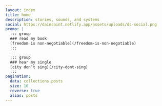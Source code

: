 ```yaml
---
layout: index
title: home
description: stories, sounds, and systems
social: https://dainsaint.netlify.app/assets/uploads/ds-social.png
promo: |
  ::: group
  ### read my book
  [freedom is non-negotiable](/freedom-is-non-negotiable)
  :::

  ::: group
  ### hear my single
  [city don’t sing](/city-dont-sing)
  :::
pagination:
  data: collections.posts
  size: 10
  reverse: true
  alias: posts
---
```

